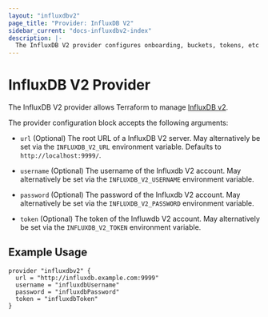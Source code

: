 ```yaml
---
layout: "influxdbv2"
page_title: "Provider: InfluxDB V2"
sidebar_current: "docs-influxdbv2-index"
description: |-
  The InfluxDB V2 provider configures onboarding, buckets, tokens, etc on an InfluxDB V2 server.
---
```


# InfluxDB V2 Provider

The InfluxDB V2 provider allows Terraform to manage
[InfluxDB v2](https://v2.docs.influxdata.com/v2.0/get-started/).

The provider configuration block accepts the following arguments:

* ``url`` (Optional) The root URL of a InfluxDB V2 server. May alternatively be set via the `INFLUXDB_V2_URL` environment variable. Defaults to `http://localhost:9999/`.

* ``username`` (Optional) The username of the Influxdb V2 account. May alternatively be set via the `INFLUXDB_V2_USERNAME` environment variable.

* ``password`` (Optional) The password of the Influxdb V2 account. May alternatively be set via the `INFLUXDB_V2_PASSWORD` environment variable.

* ``token`` (Optional) The token of the Influwdb V2 account. May alternatively be set via the `INFLUXDB_V2_TOKEN` environment variable.

## Example Usage

```hcl
provider "influxdbv2" {
  url = "http://influxdb.example.com:9999"
  username = "influxdbUsername"
  password = "influxdbPassword"
  token = "influxdbToken"
}
 ```